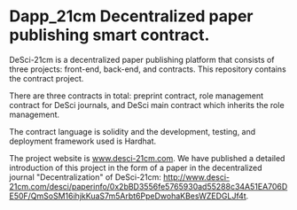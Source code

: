 # Dapp_21cm Decentralized paper publishing smart contract.

DeSci-21cm is a decentralized paper publishing platform that consists of three projects: front-end, back-end, and contracts. This repository contains the contract project.

There are three contracts in total: preprint contract, role management contract for DeSci journals, and DeSci main contract which inherits the role management.

The contract language is solidity and the development, testing, and deployment framework used is Hardhat.

The project website is www.desci-21cm.com. We have published a detailed introduction of this project in the form of a paper in the decentralized journal "Decentralization" of DeSci-21cm: http://www.desci-21cm.com/desci/paperinfo/0x2bBD3556fe5765930ad55288c34A51EA706DE50F/QmSoSM16ihjkKuaS7m5Arbt6PpeDwohaKBesWZEDGLJf4t.